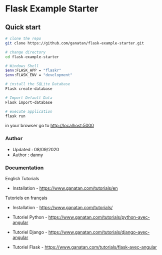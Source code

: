 # Flask Example Starter

## Quick start

```bash
# clone the repo
git clone https://github.com/ganatan/flask-example-starter.git

# change directory
cd flask-example-starter

# Windows Shell
$env:FLASK_APP = "flaskr"
$env:FLASK_ENV = "development"

# install the SQLite Database
Flask create-database

# Import Default Data
Flask import-database

# execute application
flask run

```
in your browser go to [http://localhost:5000](http://localhost:5000) 


### Author
* Updated : 08/09/2020
* Author  : danny

### Documentation

English Tutorials
- Installation - https://www.ganatan.com/tutorials/en

Tutoriels en français
- Installation - https://www.ganatan.com/tutorials/

- Tutoriel Python - https://www.ganatan.com/tutorials/python-avec-angular
- Tutoriel Django - https://www.ganatan.com/tutorials/django-avec-angular
- Tutoriel Flask - https://www.ganatan.com/tutorials/flask-avec-angular

